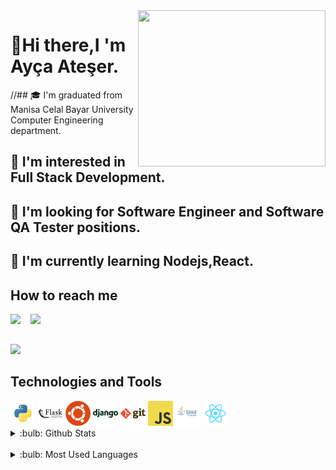 
<img src="https://media.giphy.com/media/fstnUIxyXP1aAn5f3j/giphy.gif" align="right" width="300" height="250">

# :wave:Hi there,I 'm Ayça Ateşer. 
//## :mortar_board: I'm graduated from Manisa Celal Bayar University Computer Engineering department.
## :dizzy: I'm interested in Full Stack Development.
## :eyes: I'm looking for Software Engineer and Software QA Tester positions.
## :herb: I'm currently learning Nodejs,React.
## How to reach me 

[<img width="32" src="https://unpkg.com/simple-icons@v5/icons/linkedin.svg" align="left" />][linkedin]

[<img width="32" src="https://unpkg.com/simple-icons@v5/icons/hackerrank.svg" align="left" />][hackerrank]

<br/>
<br/>

![](https://komarev.com/ghpvc/?username=aycaateser&color=blueviolet)

## Technologies and Tools
<img src=https://raw.githubusercontent.com/github/explore/80688e429a7d4ef2fca1e82350fe8e3517d3494d/topics/python/python.png width="40" height="40">
<img src=https://raw.githubusercontent.com/github/explore/80688e429a7d4ef2fca1e82350fe8e3517d3494d/topics/flask/flask.png width="40" height="40">

<img src=https://raw.githubusercontent.com/github/explore/80688e429a7d4ef2fca1e82350fe8e3517d3494d/topics/ubuntu/ubuntu.png width="40" height="40">

<img src=https://raw.githubusercontent.com/github/explore/80688e429a7d4ef2fca1e82350fe8e3517d3494d/topics/django/django.png width="40" height="40">

<img src=https://raw.githubusercontent.com/github/explore/80688e429a7d4ef2fca1e82350fe8e3517d3494d/topics/git/git.png width="40" height="40">

<img src=https://raw.githubusercontent.com/github/explore/80688e429a7d4ef2fca1e82350fe8e3517d3494d/topics/javascript/javascript.png width="40" height="40">

<img src=https://raw.githubusercontent.com/github/explore/80688e429a7d4ef2fca1e82350fe8e3517d3494d/topics/java/java.png width="40" height="40">


<img src=https://raw.githubusercontent.com/github/explore/80688e429a7d4ef2fca1e82350fe8e3517d3494d/topics/react/react.png width="40" height="40">
<br/>
<details>
<summary> :bulb: Github Stats</summary>
<img src="https://github-readme-stats.vercel.app/api?username=aycaateser&theme=radical">

</details>

<br/>

<details>
<summary>:bulb: Most Used Languages</summary>
<img src="https://github-readme-stats.vercel.app/api/top-langs/?username=aycaateser&layout=compact">

</details>

<br/>

[linkedin]:https://www.linkedin.com/in/aycaateser/
[hackerrank]:https://www.hackerrank.com/ateserayca
